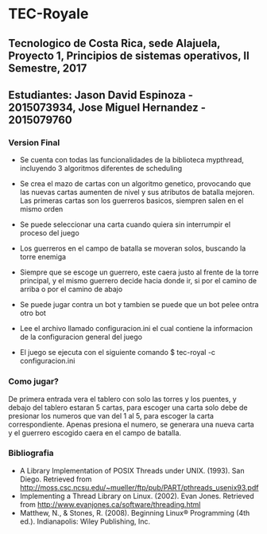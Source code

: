 # TEC-Royale
## Tecnologico de Costa Rica, sede Alajuela, Proyecto 1, Principios de sistemas operativos, II Semestre, 2017
## Estudiantes: Jason David Espinoza - 2015073934, Jose Miguel Hernandez - 2015079760

### Version Final
* Se cuenta con todas las funcionalidades de la biblioteca mypthread, incluyendo 3 algoritmos diferentes de scheduling

* Se crea el mazo de cartas con un algoritmo genetico, provocando que las nuevas cartas aumenten de nivel y sus atributos de batalla mejoren. Las primeras cartas son los guerreros basicos, siempren salen en el mismo orden

* Se puede seleccionar una carta cuando quiera sin interrumpir el proceso del juego

* Los guerreros en el campo de batalla se moveran solos, buscando la torre enemiga

* Siempre que se escoge un guerrero, este caera justo al frente de la torre principal, y el mismo guerrero decide hacia donde ir, si por el camino de arriba o por el camino de abajo

* Se puede jugar contra un bot y tambien se puede que un bot pelee ontra otro bot

* Lee el archivo llamado configuracion.ini el cual contiene la informacion de la configuracion general del juego

* El juego se ejecuta con el siguiente comando $ tec-royal -c configuracion.ini

### Como jugar?
De primera entrada vera el tablero con solo las torres y los puentes, y debajo del tablero estaran 5 cartas, para escoger una carta solo debe de presionar los numeros que van del 1 al 5, para escoger la carta correspondiente.
Apenas presiona el numero, se generara una nueva carta y el guerrero escogido caera en el campo de batalla.

### Bibliografia

* A Library Implementation of POSIX Threads under UNIX. (1993). San Diego. Retrieved from http://moss.csc.ncsu.edu/~mueller/ftp/pub/PART/pthreads_usenix93.pdf
* Implementing a Thread Library on Linux. (2002). Evan Jones. Retrieved from http://www.evanjones.ca/software/threading.html
*  Matthew, N., & Stones, R. (2008). Beginning Linux® Programming (4th ed.). Indianapolis: Wiley Publishing, Inc.
